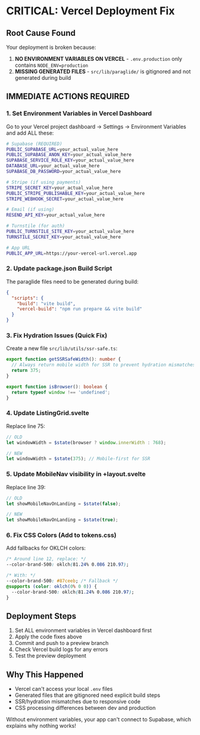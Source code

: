# CRITICAL: Vercel Deployment Fix

## Root Cause Found
Your deployment is broken because:
1. **NO ENVIRONMENT VARIABLES ON VERCEL** - `.env.production` only contains `NODE_ENV=production`
2. **MISSING GENERATED FILES** - `src/lib/paraglide/` is gitignored and not generated during build

## IMMEDIATE ACTIONS REQUIRED

### 1. Set Environment Variables in Vercel Dashboard
Go to your Vercel project dashboard → Settings → Environment Variables and add ALL these:

```bash
# Supabase (REQUIRED)
PUBLIC_SUPABASE_URL=your_actual_value_here
PUBLIC_SUPABASE_ANON_KEY=your_actual_value_here
SUPABASE_SERVICE_ROLE_KEY=your_actual_value_here
DATABASE_URL=your_actual_value_here
SUPABASE_DB_PASSWORD=your_actual_value_here

# Stripe (if using payments)
STRIPE_SECRET_KEY=your_actual_value_here
PUBLIC_STRIPE_PUBLISHABLE_KEY=your_actual_value_here
STRIPE_WEBHOOK_SECRET=your_actual_value_here

# Email (if using)
RESEND_API_KEY=your_actual_value_here

# Turnstile (for auth)
PUBLIC_TURNSTILE_SITE_KEY=your_actual_value_here
TURNSTILE_SECRET_KEY=your_actual_value_here

# App URL
PUBLIC_APP_URL=https://your-vercel-url.vercel.app
```

### 2. Update package.json Build Script
The paraglide files need to be generated during build:

```json
{
  "scripts": {
    "build": "vite build",
    "vercel-build": "npm run prepare && vite build"
  }
}
```

### 3. Fix Hydration Issues (Quick Fix)
Create a new file `src/lib/utils/ssr-safe.ts`:

```typescript
export function getSSRSafeWidth(): number {
  // Always return mobile width for SSR to prevent hydration mismatches
  return 375;
}

export function isBrowser(): boolean {
  return typeof window !== 'undefined';
}
```

### 4. Update ListingGrid.svelte
Replace line 75:
```javascript
// OLD
let windowWidth = $state(browser ? window.innerWidth : 768);

// NEW
let windowWidth = $state(375); // Mobile-first for SSR
```

### 5. Update MobileNav visibility in +layout.svelte
Replace line 39:
```javascript
// OLD
let showMobileNavOnLanding = $state(false);

// NEW  
let showMobileNavOnLanding = $state(true);
```

### 6. Fix CSS Colors (Add to tokens.css)
Add fallbacks for OKLCH colors:
```css
/* Around line 12, replace: */
--color-brand-500: oklch(81.24% 0.086 210.97);

/* With: */
--color-brand-500: #87ceeb; /* Fallback */
@supports (color: oklch(0% 0 0)) {
  --color-brand-500: oklch(81.24% 0.086 210.97);
}
```

## Deployment Steps
1. Set ALL environment variables in Vercel dashboard first
2. Apply the code fixes above
3. Commit and push to a preview branch
4. Check Vercel build logs for any errors
5. Test the preview deployment

## Why This Happened
- Vercel can't access your local `.env` files
- Generated files that are gitignored need explicit build steps
- SSR/hydration mismatches due to responsive code
- CSS processing differences between dev and production

Without environment variables, your app can't connect to Supabase, which explains why nothing works!